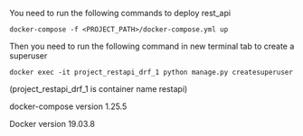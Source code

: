 You need to run the following commands to deploy rest_api


`docker-compose -f <PROJECT_PATH>/docker-compose.yml up`

Then you need to run the following command in new terminal tab to create a superuser
 
`docker exec -it project_restapi_drf_1 python manage.py createsuperuser`

(project_restapi_drf_1 is  container name restapi)

docker-compose version 1.25.5

Docker version 19.03.8

